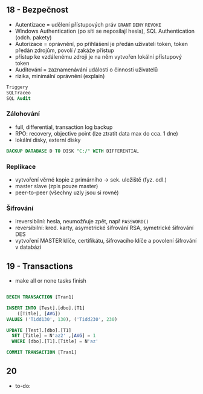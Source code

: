 ## 18 - Bezpečnost
* Autentizace = udělení přístupových práv ```GRANT``` ```DENY``` ```REVOKE```
* Windows Authentication (po síti se neposílají hesla), SQL Authentication (odch. pakety)
* Autorizace =  oprávnění, po přihlášení je předán uživateli token, token předán zdrojům, povolí / zakáže přístup
* přístup ke vzdálenému zdroji je na něm vytvořen lokální přístupový token 
* Auditování = zaznamenávání událostí o činnosti uživatelů
* rizika, minimální oprávnění (explain)

```sql
Triggery
SQLTraceo
SQL Audit
```
### Zálohování
* full, differential, transaction log backup
* RPO: recovery, objective point (lze ztratit data max do cca. 1 dne)
* lokální disky, externí disky
```sql
BACKUP DATABASE D TO DISK "C:/" WITH DIFFERENTIAL
```

### Replikace
* vytvoření věrné kopie z primárního -> sek. uložiště (fyz. odl.)
* master slave (zpis pouze master)
* peer-to-peer (všechny uzly jsou si rovné)

### Šifrování
* ireversibilní: hesla, neumožňuje zpět, např ```PASSWORD()```
* reversibilní: kred. karty, asymetrické šifrování RSA, symetrické šifrování DES
* vytvoření MASTER klíče, certifikátu, šifrovacího klíče a povolení šifrování v databázi


## 19 - Transactions
* make all or none tasks finish

```sql

BEGIN TRANSACTION [Tran1]

INSERT INTO [Test].[dbo].[T1]
    ([Title], [AVG])
VALUES ('Tidd130', 130), ('Tidd230', 230)

UPDATE [Test].[dbo].[T1]
  SET [Title] = N'az2' ,[AVG] = 1
  WHERE [dbo].[T1].[Title] = N'az'

COMMIT TRANSACTION [Tran1]
```


## 20
* to-do:
